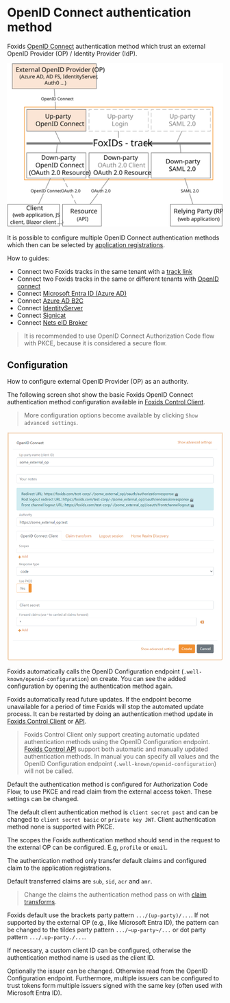 ﻿# OpenID Connect authentication method

Foxids [OpenID Connect](https://openid.net/specs/openid-connect-core-1_0.html) authentication method which trust an external OpenID Provider (OP) / Identity Provider (IdP).

![Foxids OpenID Connect authentication method](images/parties-up-party-oidc.svg)

It is possible to configure multiple OpenID Connect authentication methods which then can be selected by [application registrations](parties.md#application-registration).

How to guides:

- Connect two Foxids tracks in the same tenant with a [track link](howto-tracklink-foxids.md)
- Connect two Foxids tracks in the same or different tenants with [OpenID connect](howto-oidc-foxids.md)
- Connect [Microsoft Entra ID (Azure AD)](up-party-howto-oidc-azure-ad.md) 
- Connect [Azure AD B2C](up-party-howto-oidc-azure-ad-b2c.md) 
- Connect [IdentityServer](up-party-howto-oidc-identityserver.md)
- Connect [Signicat](up-party-howto-oidc-signicat.md)
- Connect [Nets eID Broker](up-party-howto-oidc-nets-eid-broker.md)

> It is recommended to use OpenID Connect Authorization Code flow with PKCE, because it is considered a secure flow.

## Configuration
How to configure external OpenID Provider (OP) as an authority.

The following screen shot show the basic Foxids OpenID Connect authentication method configuration available in [Foxids Control Client](control.md#foxids-control-client).

> More configuration options become available by clicking `Show advanced settings`.

![Configure OpenID Connect](images/configure-oidc-up-party.png)

Foxids automatically calls the OpenID Configuration endpoint (`.well-known/openid-configuration`) on create. You can see the added configuration by opening the authentication method again.

Foxids automatically read future updates. If the endpoint become unavailable for a period of time Foxids will stop the automated update process. It can be restarted by doing an authentication method update in [Foxids Control Client](control.md#foxids-control-client) or [API](control.md#foxids-control-api).

> Foxids Control Client only support creating automatic updated authentication methods using the OpenID Configuration endpoint. [Foxids Control API](control.md#foxids-control-api) support both automatic and manually updated authentication methods. In manual you can specify all values and the OpenID Configuration endpoint (`.well-known/openid-configuration`) will not be called.

Default the authentication method is configured for Authorization Code Flow, to use PKCE and read claim from the external access token. These settings can be changed.

The default client authentication method is `client secret post` and can be changed to `client secret basic` or `private key JWT`. Client authentication method none is supported with PKCE.

The scopes the Foxids authentication method should send in the request to the external OP can be configured. E.g, `profile` or `email`.

The authentication method only transfer default claims and configured claim to the application registrations. 

Default transferred claims are `sub`, `sid`, `acr` and `amr`.

> Change the claims the authentication method pass on with [claim transforms](claim-transform.md).

Foxids default use the brackets party pattern `.../(up-party)/...`. If not supported by the external OP (e.g., like Microsoft Entra ID), the pattern can be changed to the tildes party pattern `.../~up-party~/...` or dot party pattern `.../.up-party./...`.

If necessary, a custom client ID can be configured, otherwise the authentication method name is used as the client ID.

Optionally the issuer can be changed. Otherwise read from the OpenID Configuration endpoint. Furthermore, multiple issuers can be configured to trust tokens form multiple issuers signed with the same key (often used with Microsoft Entra ID).

